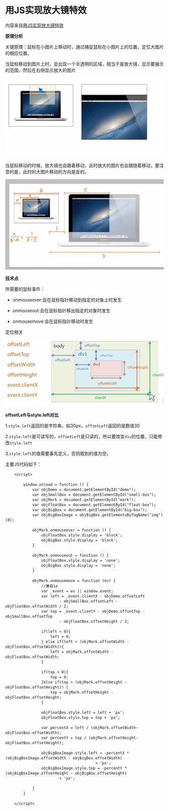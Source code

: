 # 用JS实现放大镜特效

内容来自[用JS实现放大镜特效](http://www.imooc.com/learn/32)

**原理分析**

关键原理：鼠标在小图片上移动时，通过捕捉鼠标在小图片上的位置，定位大图片的相应位置。

当鼠标移动到图片上时，会出现一个半透明的区域，相当于是放大镜，显示要展示的范围，然后在右侧显示放大的图片

![原理1](https://github.com/windzencoder/JavaScript/blob/master/%E7%94%A8JS%E5%AE%9E%E7%8E%B0%E6%94%BE%E5%A4%A7%E9%95%9C%E7%89%B9%E6%95%88/images/principle_1.png)

当鼠标移动的时候，放大镜也会跟着移动，此时放大的图片也会跟随着移动，要注意的是，此时的大图片移动的方向是反的。

![原理2](https://github.com/windzencoder/JavaScript/blob/master/%E7%94%A8JS%E5%AE%9E%E7%8E%B0%E6%94%BE%E5%A4%A7%E9%95%9C%E7%89%B9%E6%95%88/images/principle_2.png)

**技术点**

所需要的鼠标事件：

+ onmouseover:会在鼠标指针移动到指定的对象上时发生

+ onmouseout:会在鼠标指针移出指定的对象时发生

+ onmousemove:会在鼠标指针移动时发生


定位相关

![定位](https://github.com/windzencoder/JavaScript/blob/master/%E7%94%A8JS%E5%AE%9E%E7%8E%B0%E6%94%BE%E5%A4%A7%E9%95%9C%E7%89%B9%E6%95%88/images/position.png)

**offsetLeft与style.left对比**

1.`style.left`返回的是字符串，如30px，`offsetLeft`返回的是数值30

2.`style.left`是可读写的，`offsetLeft`是只读的，所以要改变`div`的位置，只能修改`style.left`

3.`style.left`的值需要事先定义，否则取到的值为空。

主要JS代码如下：

```
    <script>
        
        window.onload = function () {
            var objDemo = document.getElementById("demo");
            var objSmallBox = document.getElementById("small-box");
            var objMark = document.getElementById("mark");
            var objFloatBox = document.getElementById("float-box");
            var objBigBox = document.getElementById("big-box");
            var objBigBoxImage = objBigBox.getElementsByTagName("img")[0];

            objMark.onmouseover = function () {
                objFloatBox.style.display = 'block';
                objBigBox.style.display = 'block';
            }

            objMark.onmouseout = function () {
                objFloatBox.style.display = 'none';
                objBigBox.style.display = 'none';
            }

            objMark.onmousemove = function (ev) {
                //兼容ie
                var _event = ev || window.event;
                var left = _event.clientX - objDemo.offsetLeft
                        - objSmallBox.offsetLeft - objFloatBox.offsetWidth / 2;
                var top = _event.clientY - objDemo.offsetTop - objSmallBox.offsetTop
                        - objFloatBox.offsetHeight / 2;

                if(left < 0){
                    left = 0;
                } else if(left > (objMark.offsetWidth - objFloatBox.offsetWidth)){
                    left = objMark.offsetWidth - objFloatBox.offsetWidth;
                }

                if(top < 0){
                    top = 0;
                }else if(top > (objMark.offsetHeight - objFloatBox.offsetHeight)) {
                    top = objMark.offsetHeight - objFloatBox.offsetHeight;
                }

                objFloatBox.style.left = left + 'px';
                objFloatBox.style.top = top + 'px';

                var percentX = left / (objMark.offsetWidth-objFloatBox.offsetWidth);
                var percentY = top / (objMark.offsetHeight-objFloatBox.offsetHeight);

                objBigBoxImage.style.left = -percentX * (objBigBoxImage.offsetWidth - objBigBox.offsetWidth)
                                        + 'px';
                objBigBoxImage.style.top = -percentY * (objBigBoxImage.offsetHeight - objBigBox.offsetHeight)
                        + 'px';

            }
        }
        
    </script>
```
